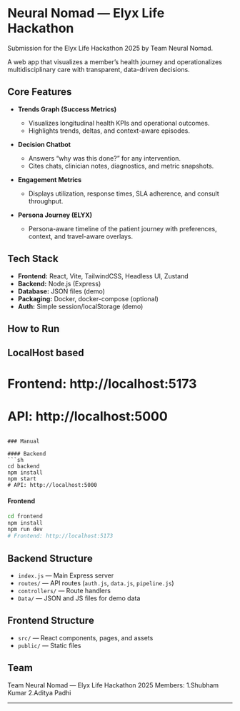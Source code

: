 
# Neural Nomad — Elyx Life Hackathon

Submission for the Elyx Life Hackathon 2025 by Team Neural Nomad.

A web app that visualizes a member’s health journey and operationalizes multidisciplinary care with transparent, data-driven decisions.

## Core Features

- **Trends Graph (Success Metrics)**
	- Visualizes longitudinal health KPIs and operational outcomes.
	- Highlights trends, deltas, and context-aware episodes.

- **Decision Chatbot**
	- Answers “why was this done?” for any intervention.
	- Cites chats, clinician notes, diagnostics, and metric snapshots.

- **Engagement Metrics**
	- Displays utilization, response times, SLA adherence, and consult throughput.

- **Persona Journey (ELYX)**
	- Persona-aware timeline of the patient journey with preferences, context, and travel-aware overlays.

## Tech Stack

- **Frontend:** React, Vite, TailwindCSS, Headless UI, Zustand
- **Backend:** Node.js (Express)
- **Database:** JSON files (demo)
- **Packaging:** Docker, docker-compose (optional)
- **Auth:** Simple session/localStorage (demo)

## How to Run

## LocalHost based
# Frontend: http://localhost:5173
# API: http://localhost:5000
```

### Manual

#### Backend
```sh
cd backend
npm install
npm start
# API: http://localhost:5000
```

#### Frontend
```sh
cd frontend
npm install
npm run dev
# Frontend: http://localhost:5173
```

## Backend Structure

- `index.js` — Main Express server
- `routes/` — API routes (`auth.js`, `data.js`, `pipeline.js`)
- `controllers/` — Route handlers
- `Data/` — JSON and JS files for demo data

## Frontend Structure

- `src/` — React components, pages, and assets
- `public/` — Static files

## Team

Team Neural Nomad — Elyx Life Hackathon 2025
Members: 1.Shubham Kumar 2.Aditya Padhi

---